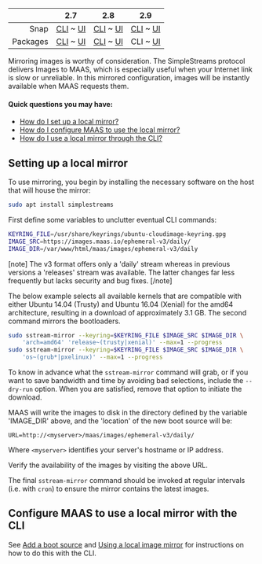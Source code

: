 <!-- deb-2-7-cli
||2.7|2.8|2.9|
|-----:|:-----:|:-----:|:-----:|
|Snap|[CLI](/t/local-image-mirror-snap-2-7-cli/2802) ~ [UI](/t/local-image-mirror-snap-2-7-ui/2803)|[CLI](/t/local-image-mirror-snap-2-8-cli/2804) ~ [UI](/t/local-image-mirror-snap-2-8-ui/2805)|[CLI](/t/local-image-mirror-snap-2-9-cli/2806) ~ [UI](/t/local-image-mirror-snap-2-9-ui/2807)|
|Packages|CLI ~ [UI](/t/local-image-mirror-deb-2-7-ui/2809)|[CLI](/t/local-image-mirror-deb-2-8-cli/2810) ~ [UI](/t/local-image-mirror-deb-2-8-ui/2811)|[CLI](/t/local-image-mirror-deb-2-9-cli/2812) ~ [UI](/t/local-image-mirror-deb-2-9-ui/2813)|
 deb-2-7-cli -->

<!-- deb-2-7-ui
||2.7|2.8|2.9|
|-----:|:-----:|:-----:|:-----:|
|Snap|[CLI](/t/local-image-mirror-snap-2-7-cli/2802) ~ [UI](/t/local-image-mirror-snap-2-7-ui/2803)|[CLI](/t/local-image-mirror-snap-2-8-cli/2804) ~ [UI](/t/local-image-mirror-snap-2-8-ui/2805)|[CLI](/t/local-image-mirror-snap-2-9-cli/2806) ~ [UI](/t/local-image-mirror-snap-2-9-ui/2807)|
|Packages|[CLI](/t/local-image-mirror-deb-2-7-cli/2808) ~ UI|[CLI](/t/local-image-mirror-deb-2-8-cli/2810) ~ [UI](/t/local-image-mirror-deb-2-8-ui/2811)|[CLI](/t/local-image-mirror-deb-2-9-cli/2812) ~ [UI](/t/local-image-mirror-deb-2-9-ui/2813)|
 deb-2-7-ui -->

<!-- deb-2-8-cli
||2.7|2.8|2.9|
|-----:|:-----:|:-----:|:-----:|
|Snap|[CLI](/t/local-image-mirror-snap-2-7-cli/2802) ~ [UI](/t/local-image-mirror-snap-2-7-ui/2803)|[CLI](/t/local-image-mirror-snap-2-8-cli/2804) ~ [UI](/t/local-image-mirror-snap-2-8-ui/2805)|[CLI](/t/local-image-mirror-snap-2-9-cli/2806) ~ [UI](/t/local-image-mirror-snap-2-9-ui/2807)|
|Packages|[CLI](/t/local-image-mirror-deb-2-7-cli/2808) ~ [UI](/t/local-image-mirror-deb-2-7-ui/2809)|CLI ~ [UI](/t/local-image-mirror-deb-2-8-ui/2811)|[CLI](/t/local-image-mirror-deb-2-9-cli/2812) ~ [UI](/t/local-image-mirror-deb-2-9-ui/2813)|
 deb-2-8-cli -->

<!-- deb-2-8-ui
||2.7|2.8|2.9|
|-----:|:-----:|:-----:|:-----:|
|Snap|[CLI](/t/local-image-mirror-snap-2-7-cli/2802) ~ [UI](/t/local-image-mirror-snap-2-7-ui/2803)|[CLI](/t/local-image-mirror-snap-2-8-cli/2804) ~ [UI](/t/local-image-mirror-snap-2-8-ui/2805)|[CLI](/t/local-image-mirror-snap-2-9-cli/2806) ~ [UI](/t/local-image-mirror-snap-2-9-ui/2807)|
|Packages|[CLI](/t/local-image-mirror-deb-2-7-cli/2808) ~ [UI](/t/local-image-mirror-deb-2-7-ui/2809)|[CLI](/t/local-image-mirror-deb-2-8-cli/2810) ~ UI|[CLI](/t/local-image-mirror-deb-2-9-cli/2812) ~ [UI](/t/local-image-mirror-deb-2-9-ui/2813)|
 deb-2-8-ui -->

||2.7|2.8|2.9|
|-----:|:-----:|:-----:|:-----:|
|Snap|[CLI](/t/local-image-mirror-snap-2-7-cli/2802) ~ [UI](/t/local-image-mirror-snap-2-7-ui/2803)|[CLI](/t/local-image-mirror-snap-2-8-cli/2804) ~ [UI](/t/local-image-mirror-snap-2-8-ui/2805)|[CLI](/t/local-image-mirror-snap-2-9-cli/2806) ~ [UI](/t/local-image-mirror-snap-2-9-ui/2807)|
|Packages|[CLI](/t/local-image-mirror-deb-2-7-cli/2808) ~ [UI](/t/local-image-mirror-deb-2-7-ui/2809)|[CLI](/t/local-image-mirror-deb-2-8-cli/2810) ~ [UI](/t/local-image-mirror-deb-2-8-ui/2811)|CLI ~ [UI](/t/local-image-mirror-deb-2-9-ui/2813)|

<!-- deb-2-9-ui
||2.7|2.8|2.9|
|-----:|:-----:|:-----:|:-----:|
|Snap|[CLI](/t/local-image-mirror-snap-2-7-cli/2802) ~ [UI](/t/local-image-mirror-snap-2-7-ui/2803)|[CLI](/t/local-image-mirror-snap-2-8-cli/2804) ~ [UI](/t/local-image-mirror-snap-2-8-ui/2805)|[CLI](/t/local-image-mirror-snap-2-9-cli/2806) ~ [UI](/t/local-image-mirror-snap-2-9-ui/2807)|
|Packages|[CLI](/t/local-image-mirror-deb-2-7-cli/2808) ~ [UI](/t/local-image-mirror-deb-2-7-ui/2809)|[CLI](/t/local-image-mirror-deb-2-8-cli/2810) ~ [UI](/t/local-image-mirror-deb-2-8-ui/2811)|[CLI](/t/local-image-mirror-deb-2-9-cli/2812) ~ UI|
 deb-2-9-ui -->

<!-- snap-2-7-cli
||2.7|2.8|2.9|
|-----:|:-----:|:-----:|:-----:|
|Snap|CLI ~ [UI](/t/local-image-mirror-snap-2-7-ui/2803)|[CLI](/t/local-image-mirror-snap-2-8-cli/2804) ~ [UI](/t/local-image-mirror-snap-2-8-ui/2805)|[CLI](/t/local-image-mirror-snap-2-9-cli/2806) ~ [UI](/t/local-image-mirror-snap-2-9-ui/2807)|
|Packages|[CLI](/t/local-image-mirror-deb-2-7-cli/2808) ~ [UI](/t/local-image-mirror-deb-2-7-ui/2809)|[CLI](/t/local-image-mirror-deb-2-8-cli/2810) ~ [UI](/t/local-image-mirror-deb-2-8-ui/2811)|[CLI](/t/local-image-mirror-deb-2-9-cli/2812) ~ [UI](/t/local-image-mirror-deb-2-9-ui/2813)|
 snap-2-7-cli -->

<!-- snap-2-7-ui
||2.7|2.8|2.9|
|-----:|:-----:|:-----:|:-----:|
|Snap|[CLI](/t/local-image-mirror-snap-2-7-cli/2802) ~ UI|[CLI](/t/local-image-mirror-snap-2-8-cli/2804) ~ [UI](/t/local-image-mirror-snap-2-8-ui/2805)|[CLI](/t/local-image-mirror-snap-2-9-cli/2806) ~ [UI](/t/local-image-mirror-snap-2-9-ui/2807)|
|Packages|[CLI](/t/local-image-mirror-deb-2-7-cli/2808) ~ [UI](/t/local-image-mirror-deb-2-7-ui/2809)|[CLI](/t/local-image-mirror-deb-2-8-cli/2810) ~ [UI](/t/local-image-mirror-deb-2-8-ui/2811)|[CLI](/t/local-image-mirror-deb-2-9-cli/2812) ~ [UI](/t/local-image-mirror-deb-2-9-ui/2813)|
 snap-2-7-ui -->

<!-- snap-2-8-cli
||2.7|2.8|2.9|
|-----:|:-----:|:-----:|:-----:|
|Snap|[CLI](/t/local-image-mirror-snap-2-7-cli/2802) ~ [UI](/t/local-image-mirror-snap-2-7-ui/2803)|CLI ~ [UI](/t/local-image-mirror-snap-2-8-ui/2805)|[CLI](/t/local-image-mirror-snap-2-9-cli/2806) ~ [UI](/t/local-image-mirror-snap-2-9-ui/2807)|
|Packages|[CLI](/t/local-image-mirror-deb-2-7-cli/2808) ~ [UI](/t/local-image-mirror-deb-2-7-ui/2809)|[CLI](/t/local-image-mirror-deb-2-8-cli/2810) ~ [UI](/t/local-image-mirror-deb-2-8-ui/2811)|[CLI](/t/local-image-mirror-deb-2-9-cli/2812) ~ [UI](/t/local-image-mirror-deb-2-9-ui/2813)|
 snap-2-8-cli -->

<!-- snap-2-8-ui
||2.7|2.8|2.9|
|-----:|:-----:|:-----:|:-----:|
|Snap|[CLI](/t/local-image-mirror-snap-2-7-cli/2802) ~ [UI](/t/local-image-mirror-snap-2-7-ui/2803)|[CLI](/t/local-image-mirror-snap-2-8-cli/2804) ~ UI|[CLI](/t/local-image-mirror-snap-2-9-cli/2806) ~ [UI](/t/local-image-mirror-snap-2-9-ui/2807)|
|Packages|[CLI](/t/local-image-mirror-deb-2-7-cli/2808) ~ [UI](/t/local-image-mirror-deb-2-7-ui/2809)|[CLI](/t/local-image-mirror-deb-2-8-cli/2810) ~ [UI](/t/local-image-mirror-deb-2-8-ui/2811)|[CLI](/t/local-image-mirror-deb-2-9-cli/2812) ~ [UI](/t/local-image-mirror-deb-2-9-ui/2813)|
 snap-2-8-ui -->

<!-- snap-2-9-cli
||2.7|2.8|2.9|
|-----:|:-----:|:-----:|:-----:|
|Snap|[CLI](/t/local-image-mirror-snap-2-7-cli/2802) ~ [UI](/t/local-image-mirror-snap-2-7-ui/2803)|[CLI](/t/local-image-mirror-snap-2-8-cli/2804) ~ [UI](/t/local-image-mirror-snap-2-8-ui/2805)|CLI ~ [UI](/t/local-image-mirror-snap-2-9-ui/2807)|
|Packages|[CLI](/t/local-image-mirror-deb-2-7-cli/2808) ~ [UI](/t/local-image-mirror-deb-2-7-ui/2809)|[CLI](/t/local-image-mirror-deb-2-8-cli/2810) ~ [UI](/t/local-image-mirror-deb-2-8-ui/2811)|[CLI](/t/local-image-mirror-deb-2-9-cli/2812) ~ [UI](/t/local-image-mirror-deb-2-9-ui/2813)|
 snap-2-9-cli -->

<!-- snap-2-9-ui
||2.7|2.8|2.9|
|-----:|:-----:|:-----:|:-----:|
|Snap|[CLI](/t/local-image-mirror-snap-2-7-cli/2802) ~ [UI](/t/local-image-mirror-snap-2-7-ui/2803)|[CLI](/t/local-image-mirror-snap-2-8-cli/2804) ~ [UI](/t/local-image-mirror-snap-2-8-ui/2805)|[CLI](/t/local-image-mirror-snap-2-9-cli/2806) ~ UI|
|Packages|[CLI](/t/local-image-mirror-deb-2-7-cli/2808) ~ [UI](/t/local-image-mirror-deb-2-7-ui/2809)|[CLI](/t/local-image-mirror-deb-2-8-cli/2810) ~ [UI](/t/local-image-mirror-deb-2-8-ui/2811)|[CLI](/t/local-image-mirror-deb-2-9-cli/2812) ~ [UI](/t/local-image-mirror-deb-2-9-ui/2813)|
 snap-2-9-ui -->

Mirroring images is worthy of consideration.  The SimpleStreams protocol delivers Images to MAAS, which is especially useful when your Internet link is slow or unreliable. In this mirrored configuration, images will be instantly available when MAAS requests them.

#### Quick questions you may have:

* [How do I set up a local mirror?](/t/local-image-mirror/752#heading--set-up-local-mirror)
* [How do I configure MAAS to use the local mirror?](/t/select-and-import-images/751#heading--image-mirrors)
* [How do I use a local mirror through the CLI?](/t/local-image-mirror/752#heading--local-mirror-with-cli)

<h2 id="heading--set-up-local-mirror">Setting up a local mirror</h2>

To use mirroring, you begin by installing the necessary software on the host that will house the mirror:

``` bash
sudo apt install simplestreams
```

First define some variables to unclutter eventual CLI commands:

``` bash
KEYRING_FILE=/usr/share/keyrings/ubuntu-cloudimage-keyring.gpg
IMAGE_SRC=https://images.maas.io/ephemeral-v3/daily/
IMAGE_DIR=/var/www/html/maas/images/ephemeral-v3/daily
```

[note]
The v3 format offers only a 'daily' stream whereas in previous versions a 'releases' stream was available. The latter changes far less frequently but lacks security and bug fixes.
[/note]

The below example selects all available kernels that are compatible with either Ubuntu 14.04 (Trusty) and Ubuntu 16.04 (Xenial) for the amd64 architecture, resulting in a download of approximately 3.1 GB. The second command mirrors the bootloaders.

``` bash
sudo sstream-mirror --keyring=$KEYRING_FILE $IMAGE_SRC $IMAGE_DIR \
    'arch=amd64' 'release~(trusty|xenial)' --max=1 --progress
sudo sstream-mirror --keyring=$KEYRING_FILE $IMAGE_SRC $IMAGE_DIR \
    'os~(grub*|pxelinux)' --max=1 --progress
```

To know in advance what the `sstream-mirror` command will grab, or if you want to save bandwidth and time by avoiding bad selections, include the `--dry-run` option. When you are satisfied, remove that option to initiate the download.

MAAS will write the images to disk in the directory defined by the variable 'IMAGE_DIR' above, and the 'location' of the new boot source will be:

`URL=http://<myserver>/maas/images/ephemeral-v3/daily/`

Where `<myserver>` identifies your server's hostname or IP address.

Verify the availability of the images by visiting the above URL.

The final `sstream-mirror` command should be invoked at regular intervals (i.e. with `cron`) to ensure the mirror contains the latest images.

<h2 id="heading--local-mirror-with-cli">Configure MAAS to use a local mirror with the CLI</h2>

See [Add a boot source](/t/cli-image-management/797#heading--add-a-boot-source) and [Using a local image mirror](/t/cli-image-management/797#heading--using-a-local-image-mirror) for instructions on how to do this with the CLI.

<!-- LINKS -->